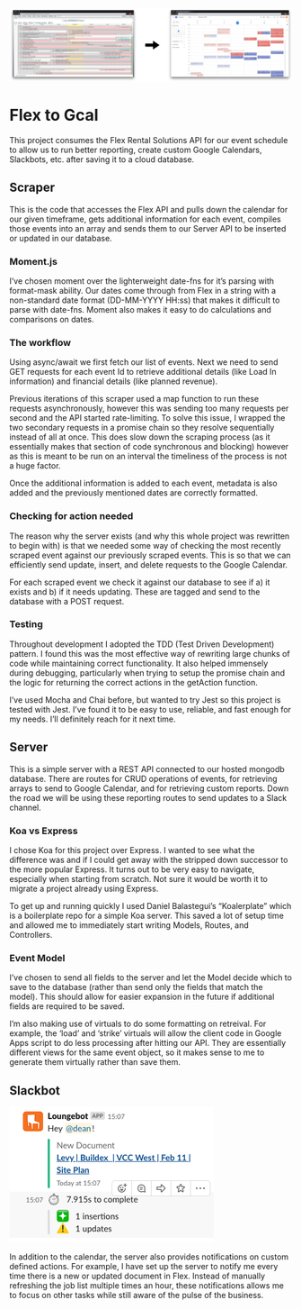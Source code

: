 ![Flex calendar next to Google calendar](/images/flex-to-gcal.png)

# Flex to Gcal 

This project consumes the Flex Rental Solutions API for our event schedule to allow us to run better reporting, create custom Google Calendars, Slackbots, etc. after saving it to a cloud database.

## Scraper

This is the code that accesses the Flex API and pulls down the calendar for our given timeframe, gets additional information for each event, compiles those events into an array and sends them to our Server API to be inserted or updated in our database.

### Moment.js 

I’ve chosen moment over the lighterweight date-fns for it’s parsing with format-mask ability. Our dates come through from Flex in a string with a non-standard date format (DD-MM-YYYY HH:ss) that makes it difficult to parse with date-fns. Moment also makes it easy to do calculations and comparisons on dates.

### The workflow

Using async/await we first fetch our list of events. Next we need to send GET requests for each event Id to retrieve additional details (like Load In information) and financial details (like planned revenue). 

Previous iterations of this scraper used a map function to run these requests asynchronously, however this was sending too many requests per second and the API started rate-limiting. To solve this issue, I wrapped the two secondary requests in a promise chain so they resolve sequentially instead of all at once. This does slow down the scraping process (as it essentially makes that section of code synchronous and blocking) however as this is meant to be run on an interval the timeliness of the process is not a huge factor. 

Once the additional information is added to each event, metadata is also added and the previously mentioned dates are correctly formatted.

### Checking for action needed

The reason why the server exists (and why this whole project was rewritten to begin with) is that we needed some way of checking the most recently scraped event against our previously scraped events. This is so that we can efficiently send update, insert, and delete requests to the Google Calendar.

For each scraped event we check it against our database to see if a) it exists and b) if it needs updating. These are tagged and send to the database with a POST request. 

### Testing

Throughout development I adopted the TDD (Test Driven Development) pattern. I found this was the most effective way of rewriting large chunks of code while maintaining correct functionality. It also helped immensely during debugging, particularly when trying to setup the promise chain and the logic for returning the correct actions in the getAction function.

I’ve used Mocha and Chai before, but wanted to try Jest so this project is tested with Jest. I’ve found it to be easy to use, reliable, and fast enough for my needs. I’ll definitely reach for it next time. 

## Server

This is a simple server with a REST API connected to our hosted mongodb database. There are routes for CRUD operations of events, for retrieving arrays to send to Google Calendar, and for retrieving custom reports. Down the road we will be using these reporting routes to send updates to a Slack channel. 

### Koa vs Express

I chose Koa for this project over Express. I wanted to see what the difference was and if I could get away with the stripped down successor to the more popular Express. It turns out to be very easy to navigate, especially when starting from scratch. Not sure it would be worth it to migrate a project already using Express. 

To get up and running quickly I used Daniel Balastegui’s “Koalerplate” which is a boilerplate repo for a simple Koa server. This saved a lot of setup time and allowed me to immediately start writing Models, Routes, and Controllers.

### Event Model

I’ve chosen to send all fields to the server and let the Model decide which to save to the database (rather than send only the fields that match the model). This should allow for easier expansion in the future if additional fields are required to be saved. 

I’m also making use of virtuals to do some formatting on retreival. For example, the ‘load’ and ‘strike’ virtuals will allow the client code in Google Apps script to do less processing after hitting our API. They are essentially different views for the same event object, so it makes sense to me to generate them virtually rather than save them.

## Slackbot

![Slackbot](/images/slack.png)

In addition to the calendar, the server also provides notifications on custom defined actions. For example, I have set up the server to notify me every time there is a new or updated document in Flex. Instead of manually refreshing the job list multiple times an hour, these notifications allows me to focus on other tasks while still aware of the pulse of the business.
